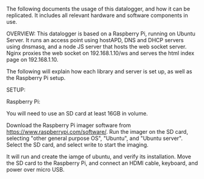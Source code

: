 The following documents the usage of this datalogger, and how it can be replicated. It includes all relevant hardware and software components in use. 

OVERVIEW:
This datalogger is based on a Raspberry Pi, running on Ubuntu Server. It runs an access point using hostAPD, DNS and DHCP servers using dnsmasq, and a node JS server that hosts the web socket server. Nginx proxies the web socket on 192.168.1.10/ws and serves the html index page on 192.168.1.10. 

The following will explain how each library and server is set up, as well as the Raspberry Pi setup. 

SETUP:

Raspberry Pi: 

You will need to use an SD card at least 16GB in volume. 

Download the Raspberry Pi imager software from https://www.raspberrypi.com/software/.
Run the imager on the SD card, selecting "other general purpose OS", "Ubuntu", and "Ubuntu server".
Select the SD card, and select write to start the imaging. 

It will run and create the iamge of ubuntu, and verify its installation. Move the SD card to the Raspberry Pi, and connect an HDMI cable, keyboard, and power over micro USB. 
